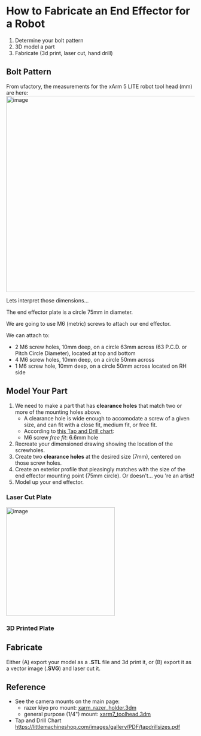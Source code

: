 # How to Fabricate an End Effector for a Robot
1. Determine your bolt pattern
2. 3D model a part
3. Fabricate (3d print, laser cut, hand drill)
   
## Bolt Pattern

From ufactory, the measurements for the xArm 5 LITE robot tool head (mm) are here:<br>
<img width="524" alt="image" src="https://github.com/roberttwomey/creative-machines-code/assets/1598545/433d86c3-ca2b-4b8f-8ffd-997ebab2d948"> 

Lets interpret those dimensions... 

The end effector plate is a circle 75mm in diameter. 

We are going to use M6 (metric) screws to attach our end effector. 

We can attach to:
- 2 M6 screw holes, 10mm deep, on a circle 63mm across (63 P.C.D. or Pitch Circle Diameter), 
located at top and bottom
- 4 M6 screw holes, 10mm deep, on a circle 50mm across
- 1 M6 screw hole, 10mm deep, on a circle 50mm across located on RH side

## Model Your Part
1. We need to make a part that has **clearance holes** that match two or more of the mounting holes above.
   - A clearance hole is wide enough to accomodate a screw of a given size, and can fit with a close fit, medium fit, or free fit.
   - According to [this Tap and Drill chart](https://littlemachineshop.com/images/gallery/PDF/tapdrillsizes.pdf):
   - M6 screw *free fit*: 6.6mm hole
2. Recreate your dimensioned drawing showing the location of the screwholes.
3. Create two **clearance holes** at the desired size (7mm), centered on those screw holes.
4. Create an exterior profile that pleasingly matches with the size of the end effector mounting point (75mm circle). Or doesn't... you
're an artist!
5. Model up your end effector. 

### Laser Cut Plate
<img width="290" alt="image" src="https://github.com/roberttwomey/creative-machines-code/assets/1598545/d9ee51bc-7101-486e-aa5f-d9e738194aba">

### 3D Printed Plate


## Fabricate
Either (A) export your model as a **.STL** file and 3d print it, or (B) export it as a vector image (**.SVG**) and laser cut it.

## Reference
- See the camera mounts on the main page:
  - razer kiyo pro mount: [xarm_razer_holder.3dm](solids/xarm_razer_holder.3dm)
  - general purpose (1/4") mount: [xarm7_toolhead.3dm](solids/xarm7_toolhead.3dm)
- Tap and Drill Chart https://littlemachineshop.com/images/gallery/PDF/tapdrillsizes.pdf

